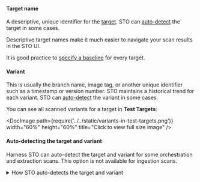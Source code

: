 #### Target name

A descriptive, unique identifier for the [target](/docs/security-testing-orchestration/get-started/key-concepts/targets-and-baselines). STO can [auto-detect](#auto-detecting-the-target-and-variant) the target in some cases.

Descriptive target names make it much easier to navigate your scan results in the STO UI.

It is good practice to [specify a baseline](/docs/security-testing-orchestration/get-started/key-concepts/targets-and-baselines#why-you-should-define-a-baseline-for-every-sto-target) for every target. 

#### Variant 

This is usually the branch name, image tag, or another unique identifier such as a timestamp or version number. STO maintains a historical trend for each variant. STO can [auto-detect](#auto-detecting-the-target-and-variant) the variant in some cases. 

You can see all scanned variants for a target in **Test Targets**:

<DocImage path={require('../../static/variants-in-test-targets.png')} width="60%" height="60%" title="Click to view full size image" />


#### Auto-detecting the target and variant

Harness STO can auto-detect the target and variant for some orchestration and extraction scans. This option is not available for ingestion scans. 

<details>
<summary>How STO auto-detects the target and variant</summary>

- Code repositories 
  - To determine the target, STO runs `git config --get remote.origin.url`. 
  - To determine the variant, STO runs `git rev-parse --abbrev-ref HEAD`. The default assumption is that the `HEAD` branch is the one you want to scan.
- Container images  
  - The target and variant are based on the container image name and tag specified in the step or runtime input.  
- Application instances
  - The target is based on the domain specified in the step or runtime input, for example `https://qa.jpgr.org:3002/login/us`.
  - The variant is the timestamp when the instance got scanned.  

</details>
